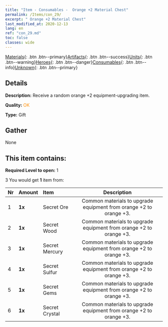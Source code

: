 ```yaml
---
title: "Item - Consumables -  Orange +2 Material Chest"
permalink: /Items/con_29/
excerpt: " Orange +2 Material Chest"
last_modified_at: 2020-12-13
lang: en
ref: "con_29.md"
toc: false
classes: wide
---
```

 [Materials](/Items/){: .btn .btn--primary}[Artifacts](/Items/Artifacts/){: .btn .btn--success}[Units](/Items/Units/){: .btn .btn--warning}[Heroes](/Items/Heroes/){: .btn .btn--danger}[Consumables](/Items/Consumables/){: .btn .btn--info}[Unknown](/Items/Unknown/){: .btn .btn--primary}

## Details
 **Description:** Receive a random orange +2 equipment-upgrading item.

 **Quality:** <span style="color: #FF8C00">OK</span>

 **Type:** Gift

## Gather

  None

## This item contains:

 **Required Level to open:** 1

 3 You would get **1** item  from:

  | Nr | Amount |     Item    | Description |
  |:---|:-------|:------------|:-----------:|
  | 1 |  **1x** | Secret Ore | Common materials to upgrade equipment from orange +2 to orange +3.  | 
  | 2 |  **1x** | Secret Wood | Common materials to upgrade equipment from orange +2 to orange +3.  | 
  | 3 |  **1x** | Secret Mercury | Common materials to upgrade equipment from orange +2 to orange +3.  | 
  | 4 |  **1x** | Secret Sulfur | Common materials to upgrade equipment from orange +2 to orange +3.  | 
  | 5 |  **1x** | Secret Gems | Common materials to upgrade equipment from orange +2 to orange +3.  | 
  | 6 |  **1x** | Secret Crystal | Common materials to upgrade equipment from orange +2 to orange +3.  | 
